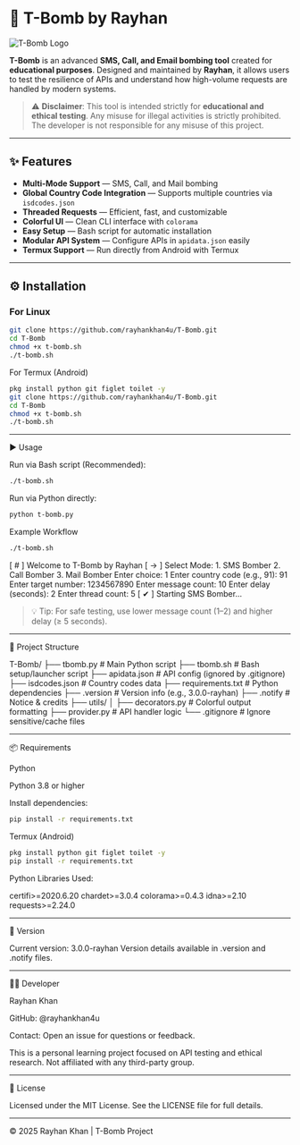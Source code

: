 # 🚀 T-Bomb by Rayhan

![T-Bomb Logo](https://via.placeholder.com/150?text=T-Bomb) <!-- Replace with your logo -->

**T-Bomb** is an advanced **SMS, Call, and Email bombing tool** created for **educational purposes**. Designed and maintained by **Rayhan**, it allows users to test the resilience of APIs and understand how high-volume requests are handled by modern systems.

> ⚠️ **Disclaimer**: This tool is intended strictly for **educational and ethical testing**. Any misuse for illegal activities is strictly prohibited. The developer is not responsible for any misuse of this project.

---

## ✨ Features

- **Multi-Mode Support** — SMS, Call, and Mail bombing
- **Global Country Code Integration** — Supports multiple countries via `isdcodes.json`
- **Threaded Requests** — Efficient, fast, and customizable
- **Colorful UI** — Clean CLI interface with `colorama`
- **Easy Setup** — Bash script for automatic installation
- **Modular API System** — Configure APIs in `apidata.json` easily
- **Termux Support** — Run directly from Android with Termux

---

## ⚙️ Installation

### For Linux
```bash
git clone https://github.com/rayhankhan4u/T-Bomb.git
cd T-Bomb
chmod +x t-bomb.sh
./t-bomb.sh
```


For Termux (Android)
```bash
pkg install python git figlet toilet -y
git clone https://github.com/rayhankhan4u/T-Bomb.git
cd T-Bomb
chmod +x t-bomb.sh
./t-bomb.sh
```

---

▶️ Usage

Run via Bash script (Recommended):
```bash
./t-bomb.sh
```
Run via Python directly:
```bash
python t-bomb.py
```
Example Workflow
```bash
./t-bomb.sh
```
[ # ] Welcome to T-Bomb by Rayhan
[ → ] Select Mode:
      1. SMS Bomber
      2. Call Bomber
      3. Mail Bomber
Enter choice: 1
Enter country code (e.g., 91): 91
Enter target number: 1234567890
Enter message count: 10
Enter delay (seconds): 2
Enter thread count: 5
[ ✔ ] Starting SMS Bomber...

> 💡 Tip: For safe testing, use lower message count (1–2) and higher delay (≥ 5 seconds).




---

📁 Project Structure

T-Bomb/
├── tbomb.py             # Main Python script
├── tbomb.sh             # Bash setup/launcher script
├── apidata.json         # API config (ignored by .gitignore)
├── isdcodes.json        # Country codes data
├── requirements.txt     # Python dependencies
├── .version             # Version info (e.g., 3.0.0-rayhan)
├── .notify              # Notice & credits
├── utils/
│   ├── decorators.py    # Colorful output formatting
├── provider.py          # API handler logic
└── .gitignore           # Ignore sensitive/cache files


---

📦 Requirements

Python

Python 3.8 or higher

Install dependencies:

```bash
pip install -r requirements.txt
```
Termux (Android)
```bash
pkg install python git figlet toilet -y
pip install -r requirements.txt
```
Python Libraries Used:

certifi>=2020.6.20
chardet>=3.0.4
colorama>=0.4.3
idna>=2.10
requests>=2.24.0


---

🔖 Version

Current version: 3.0.0-rayhan
Version details available in .version and .notify files.


---

👨‍💻 Developer

Rayhan Khan

GitHub: @rayhankhan4u

Contact: Open an issue for questions or feedback.


This is a personal learning project focused on API testing and ethical research. Not affiliated with any third-party group.


---

📄 License

Licensed under the MIT License.
See the LICENSE file for full details.


---

© 2025 Rayhan Khan | T-Bomb Project
